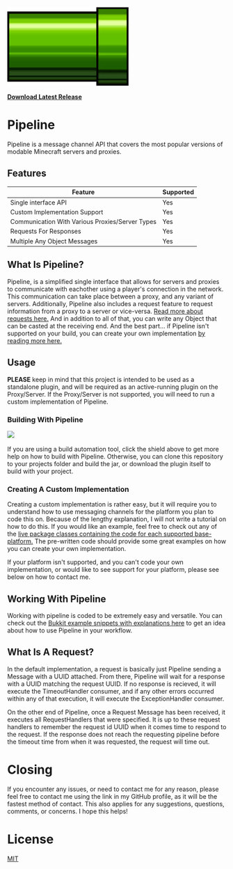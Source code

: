 ![Pipeline](https://github.com/WesternPine/Pipeline/raw/master/src/main/resources/pipeline.jpg?raw=true)

[**Download Latest Release**](https://github.com/WesternPine/Pipeline/releases)

# Pipeline

Pipeline is a message channel API that covers the most popular versions of modable Minecraft servers and proxies.

## Features

| Feature | Supported |
|---------|-----------|
| Single interface API | Yes |
| Custom Implementation Support | Yes |
| Communication With Various Proxies/Server Types | Yes |
| Requests For Responses | Yes |
| Multiple Any Object Messages | Yes |


## What Is Pipeline?

Pipeline, is a simplified single interface that allows for servers and proxies to communicate with eachother using a player's connection in the network. This communication can take place between a proxy, and any variant of servers. Additionally, Pipeline also includes a request feature to request information from a proxy to a server or vice-versa. [Read more about requests here.](#What-Is-A-Request?) And in addition to all of that, you can write any Object that can be casted at the receiving end. And the best part... if Pipeline isn't supported on your build, you can create your own implementation [by reading more here.](#Creating-A-Custom-Implementation)

## Usage

**PLEASE** keep in mind that this project is intended to be used as a standalone plugin, and will be required as an active-running plugin on the Proxy/Server. If the Proxy/Server is not supported, you will need to run a custom implementation of Pipeline.

### Building With Pipeline

[![](https://jitpack.io/v/WesternPine/Pipeline.svg)](https://jitpack.io/#WesternPine/Pipeline)

If you are using a build automation tool, click the shield above to get more help on how to build with Pipeline. Otherwise, you can clone this repository to your projects folder and build the jar, or download the plugin itself to build with your project.

### Creating A Custom Implementation

Creating a custom implementation is rather easy, but it will require you to understand how to use messaging channels for the platform you plan to code this on. Because of the lengthy explanation, I will not write a tutorial on how to do this. If you would like an example, feel free to check out any of the [live package classes containing the code for each supported base-platform.](https://github.com/WesternPine/Pipeline/tree/master/src/main/java/dev/westernpine/pipeline/live) The pre-written code should provide some great examples on how you can create your own implementation.

If your platform isn't supported, and you can't code your own implementation, or would like to see support for your platform, please see below on how to contact me.

## Working With Pipeline

Working with pipeline is coded to be extremely easy and versatile. You can check out the [Bukkit example snippets with explanations here](https://github.com/WesternPine/Pipeline/blob/master/src/main/java/dev/westernpine/pipeline/examples/UsageExample.md) to get an idea about how to use Pipeline in your workflow.

## What Is A Request?

In the default implementation, a request is basically just Pipeline sending a Message with a UUID attached. From there, Pipeline will wait for a response with a UUID matching the request UUID. If no response is recieved, it will execute the TimeoutHandler consumer, and if any other errors occurred within any of that execution, it will execute the ExceptionHandler consumer.

On the other end of Pipeline, once a Request Message has been received, it executes all RequestHandlers that were specified. It is up to these request handlers to remember the request id UUID when it comes time to respond to the request. If the response does not reach the requesting pipeline before the timeout time from when it was requested, the request will time out.

# Closing

If you encounter any issues, or need to contact me for any reason, please feel free to contact me using the link in my GitHub profile, as it will be the fastest method of contact. This also applies for any suggestions, questions, comments, or concerns. I hope this helps!

# License

[MIT](https://choosealicense.com/)